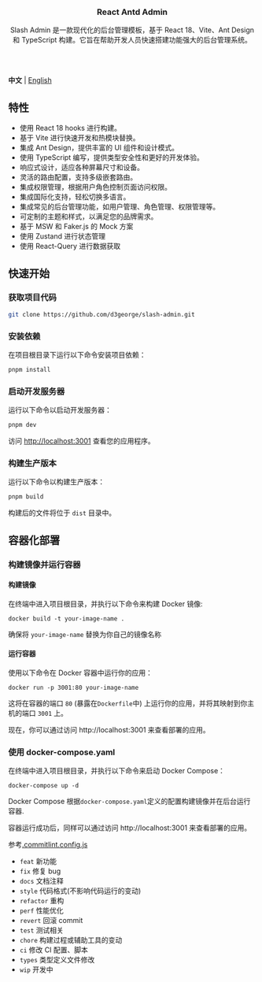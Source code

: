 <div align="center"> 
<br> 
<br>
<h3> React Antd Admin </h3>
  <p>
    <p style="font-size: 14px">
      Slash Admin 是一款现代化的后台管理模板，基于 React 18、Vite、Ant Design 和 TypeScript 构建。它旨在帮助开发人员快速搭建功能强大的后台管理系统。
    </p>
    <br />
    <br />
</div>

**中文** | [English](./README.md)

## 特性

- 使用 React 18 hooks 进行构建。
- 基于 Vite 进行快速开发和热模块替换。
- 集成 Ant Design，提供丰富的 UI 组件和设计模式。
- 使用 TypeScript 编写，提供类型安全性和更好的开发体验。
- 响应式设计，适应各种屏幕尺寸和设备。
- 灵活的路由配置，支持多级嵌套路由。
- 集成权限管理，根据用户角色控制页面访问权限。
- 集成国际化支持，轻松切换多语言。
- 集成常见的后台管理功能，如用户管理、角色管理、权限管理等。
- 可定制的主题和样式，以满足您的品牌需求。
- 基于 MSW 和 Faker.js 的 Mock 方案
- 使用 Zustand 进行状态管理
- 使用 React-Query 进行数据获取

## 快速开始

### 获取项目代码

```bash
git clone https://github.com/d3george/slash-admin.git
```

### 安装依赖

在项目根目录下运行以下命令安装项目依赖：

```bash
pnpm install
```

### 启动开发服务器

运行以下命令以启动开发服务器：

```bash
pnpm dev
```

访问 [http://localhost:3001](http://localhost:3001) 查看您的应用程序。

### 构建生产版本

运行以下命令以构建生产版本：

```bash
pnpm build
```

构建后的文件将位于 `dist` 目录中。

## 容器化部署

### 构建镜像并运行容器

#### 构建镜像

在终端中进入项目根目录，并执行以下命令来构建 Docker 镜像:

```
docker build -t your-image-name .
```

确保将 `your-image-name` 替换为你自己的镜像名称

#### 运行容器

使用以下命令在 Docker 容器中运行你的应用：

```
docker run -p 3001:80 your-image-name
```

这将在容器的端口 `80` (暴露在`Dockerfile`中) 上运行你的应用，并将其映射到你主机的端口 `3001` 上。

现在，你可以通过访问 http://localhost:3001 来查看部署的应用。

### 使用 docker-compose.yaml

在终端中进入项目根目录，并执行以下命令来启动 Docker Compose：

```
docker-compose up -d
```

Docker Compose 根据`docker-compose.yaml`定义的配置构建镜像并在后台运行容器.

容器运行成功后，同样可以通过访问 http://localhost:3001 来查看部署的应用。

参考[.commitlint.config.js](./commitlint.config.js)

- `feat` 新功能
- `fix` 修复 bug
- `docs` 文档注释
- `style` 代码格式(不影响代码运行的变动)
- `refactor` 重构
- `perf` 性能优化
- `revert` 回滚 commit
- `test` 测试相关
- `chore` 构建过程或辅助工具的变动
- `ci` 修改 CI 配置、脚本
- `types` 类型定义文件修改
- `wip` 开发中
